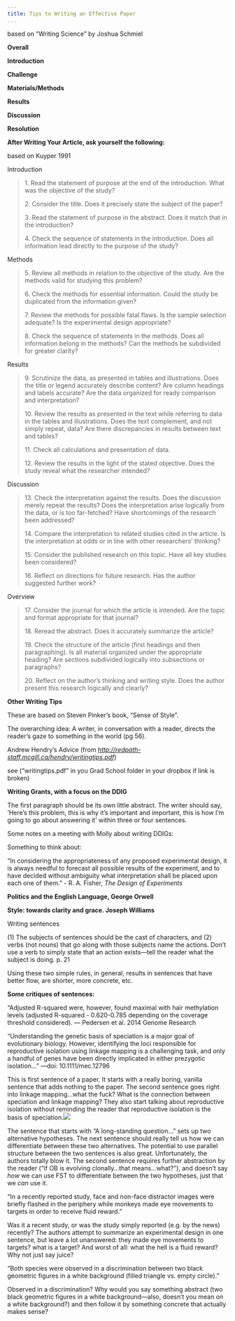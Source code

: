```yaml
---
title: Tips to Writing an Effective Paper
...
```


based on “Writing Science” by Joshua Schmiel

**Overall**

**Introduction**

**Challenge**

**Materials/Methods**

**Results**

**Discussion**

**Resolution**

**After Writing Your Article, ask yourself the following:**

based on Kuyper 1991

Introduction

> 1\. Read the statement of purpose at the end of the introduction. What
> was the objective of the study?
>
> 2\. Consider the title. Does it precisely state the subject of the paper?
>
> 3\. Read the statement of purpose in the abstract. Does it match that in
> the introduction?
>
> 4\. Check the sequence of statements in the introduction. Does all
> information lead directly to the purpose of the study?

Methods

> 5\. Review all methods in relation to the objective of the study. Are the
> methods valid for studying this problem?
>
> 6\. Check the methods for essential information. Could the study be
> duplicated from the information given?
>
> 7\. Review the methods for possible fatal flaws. Is the sample selection
> adequate? Is the experimental design appropriate?
>
> 8\. Check the sequence of statements in the methods. Does all information
> belong in the methods? Can the methods be subdivided for greater
> clarity?

Results

> 9\. Scrutinize the data, as presented in tables and illustrations. Does
> the title or legend accurately describe content? Are column headings and
> labels accurate? Are the data organized for ready comparison and
> interpretation?
>
> 10\. Review the results as presented in the text while referring to data
> in the tables and illustrations. Does the text complement, and not
> simply repeat, data? Are there discrepancies in results between text and
> tables?
>
> 11\. Check all calculations and presentation of data.
>
> 12\. Review the results in the light of the stated objective. Does the
> study reveal what the researcher intended?

Discussion

> 13\. Check the interpretation against the results. Does the discussion
> merely repeat the results? Does the interpretation arise logically from
> the data, or is too far-fetched? Have shortcomings of the research been
> addressed?
>
> 14\. Compare the interpretation to related studies cited in the article.
> Is the interpretation at odds or in line with other researchers’
> thinking?
>
> 15\. Consider the published research on this topic. Have all key studies
> been considered?
>
> 16\. Reflect on directions for future research. Has the author suggested
> further work?

Overview

> 17\. Consider the journal for which the article is intended. Are the
> topic and format appropriate for that journal?
>
> 18\. Reread the abstract. Does it accurately summarize the article?
>
> 19\. Check the structure of the article (first headings and then
> paragraphing). Is all material organized under the appropriate heading?
> Are sections subdivided logically into subsections or paragraphs?
>
> 20\. Reflect on the author’s thinking and writing style. Does the author
> present this research logically and clearly?

**Other Writing Tips**

These are based on Steven Pinker’s book, “Sense of Style”.

The overarching idea: A writer, in conversation with a reader, directs
the reader’s gaze to something in the world (pg 56).

Andrew Hendry’s Advice (from
*http://redpath-staff.mcgill.ca/hendry/writingtips.pdf*)

see (“writingtips.pdf” in you Grad School folder in your dropbox if link
is broken)

**Writing Grants, with a focus on the DDIG**

The first paragraph should be its own little abstract. The writer should
say, ‘Here’s this problem, this is why it’s important and important,
this is how I’m going to go about answering it’ within three or four
sentences.

Some notes on a meeting with Molly about writing DDIGs:

Something to think about:

“In considering the appropriateness of any proposed experimental design,
it is always needful to forecast all possible results of the experiment,
and to have decided without ambiguity what interpretation shall be
placed upon each one of them.” - R. A. Fisher, *The Design of
Experiments*

**Politics and the English Language, George Orwell**

**Style: towards clarity and grace. Joseph Williams**

Writing sentences

\(1) The subjects of sentences should be the cast of characters, and (2)
verbs (not nouns) that go along with those subjects name the actions.
Don’t use a verb to simply state that an action exists—tell the reader
what the subject is doing. p. 21

Using these two simple rules, in general, results in sentences that have
better flow, are shorter, more concrete, etc.

**Some critiques of sentences:**

“Adjusted R-squared were, however, found maximal with hair methylation
levels (adjusted R-squared - 0.620-0.785 depending on the coverage
threshold considered). — Pedersen et al. 2014 Genome Research

“Understanding the genetic basis of speciation is a major goal of
evolutionary biology. However, identifying the loci responsible for
reproductive isolation using linkage mapping is a challenging task, and
only a handful of genes have been directly implicated in either
prezygotic isolation…” —doi: 10.1111/mec.12796

This is first sentence of a paper. It starts with a really boring,
vanilla sentence that adds nothing to the paper. The second sentence
goes right into linkage mapping…what the fuck? What is the connection
between speciation and linkage mapping? They also start talking about
reproductive isolation without reminding the reader that reproductive
isolation is the basis of speciation.![](media/image1.png)

The sentence that starts with “A long-standing question…” sets up two
alternative hypotheses. The next sentence should really tell us how we
can differentiate between these two alternatives. The potential to use
parallel structure between the two sentences is also great.
Unfortunately, the authors totally blow it. The second sentence requires
further abstraction by the reader (“if OB is evolving clonally…that
means…what?”), and doesn’t say *how* we can use FST to differentiate
between the two hypotheses, just that we *can* use it.

“In a recently reported study, face and non-face distractor images were
briefly flashed in the periphery while monkeys made eye movements to
targets in order to receive fluid reward.”

Was it a recent study, or was the study simply reported (e.g. by the
news) recently? The authors attempt to summarize an experimental design
in one sentence, but leave a lot unanswered: they made eye movements to
targets? what is a target? And worst of all: what the hell is a fluid
reward? Why not just say juice?

“Both species were observed in a discrimination between two black
geometric figures in a white background (filled triangle vs. empty
circle).”

Observed in a discrimination? Why would you say something abstract (two
black geometric figures in a white background—also, doesn’t you mean
*on* a white background?) and then follow it by something concrete that
actually makes sense?
